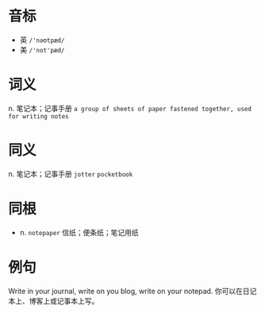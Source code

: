 # 音标

- 英 `/'nəʊtpæd/`
- 美 `/'not'pæd/`

# 词义

n. 笔记本；记事手册
`a group of sheets of paper fastened together, used for writing notes`

# 同义

n. 笔记本；记事手册
`jotter` `pocketbook`

# 同根

- n. `notepaper` 信纸；便条纸；笔记用纸

# 例句

Write in your journal, write on you blog, write on your notepad.
你可以在日记本上、博客上或记事本上写。


